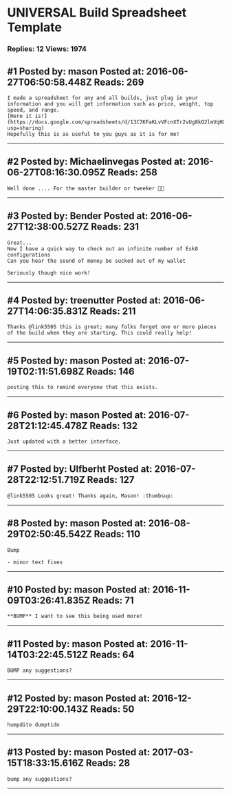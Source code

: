 # UNIVERSAL Build Spreadsheet Template

### Replies: 12 Views: 1974

## \#1 Posted by: mason Posted at: 2016-06-27T06:50:58.448Z Reads: 269

```
I made a spreadsheet for any and all builds, just plug in your information and you will get information such as price, weight, top speed, and range.
[Here it is!](https://docs.google.com/spreadsheets/d/13C7KFaKLvVFcnXTr2vUg8kO2lmVqHX5vElVWK7inxNs/edit?usp=sharing)
Hopefully this is as useful to you guys as it is for me!
```

---
## \#2 Posted by: Michaelinvegas Posted at: 2016-06-27T08:16:30.095Z Reads: 258

```
Well done .... For the master builder or tweeker 👍🏻
```

---
## \#3 Posted by: Bender Posted at: 2016-06-27T12:38:00.527Z Reads: 231

```
Great...
Now I have a quick way to check out an infinite number of Esk8 configurations
Can you hear the sound of money be sucked out of my wallet

Seriously though nice work!
```

---
## \#4 Posted by: treenutter Posted at: 2016-06-27T14:06:35.831Z Reads: 211

```
Thanks @link5505 this is great; many folks forget one or more pieces of the build when they are starting. This could really help!
```

---
## \#5 Posted by: mason Posted at: 2016-07-19T02:11:51.698Z Reads: 146

```
posting this to remind everyone that this exists.
```

---
## \#6 Posted by: mason Posted at: 2016-07-28T21:12:45.478Z Reads: 132

```
Just updated with a better interface.
```

---
## \#7 Posted by: Ulfberht Posted at: 2016-07-28T22:12:51.719Z Reads: 127

```
@link5505 Looks great! Thanks again, Mason! :thumbsup:
```

---
## \#8 Posted by: mason Posted at: 2016-08-29T02:50:45.542Z Reads: 110

```
Bump

- minor text fixes
```

---
## \#10 Posted by: mason Posted at: 2016-11-09T03:26:41.835Z Reads: 71

```
**BUMP** I want to see this being used more!
```

---
## \#11 Posted by: mason Posted at: 2016-11-14T03:22:45.512Z Reads: 64

```
BUMP any suggestions?
```

---
## \#12 Posted by: mason Posted at: 2016-12-29T22:10:00.143Z Reads: 50

```
humpdito dumptido
```

---
## \#13 Posted by: mason Posted at: 2017-03-15T18:33:15.616Z Reads: 28

```
bump any suggestions?
```

---
